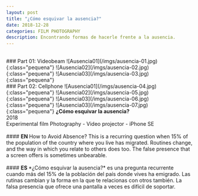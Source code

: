 ```yaml
---
layout: post
title: "¿Cómo esquivar la ausencia?"
date: 2018-12-28
categories: FILM PHOTOGRAPHY
description: Encontrando formas de hacerle frente a la ausencia.
---
```


<br>
### Part 01: Videobeam
![Ausencia01](/imgs/ausencia-01.jpg){:class="pequena"}
![Ausencia02](/imgs/ausencia-02.jpg){:class="pequena"}
![Ausencia03](/imgs/ausencia-03.jpg){:class="pequena"}
<br>
### Part 02: Cellphone
![Ausencia01](/imgs/ausencia-04.jpg){:class="pequena"}
![Ausencia02](/imgs/ausencia-05.jpg){:class="pequena"}
![Ausencia03](/imgs/ausencia-06.jpg){:class="pequena"}
![Ausencia03](/imgs/ausencia-07.jpg){:class="pequena"}
<b>¿Cómo esquivar la ausencia?</b>
<br>
2018
<br>
Experimental film Photography - Video projector - iPhone SE 
<br>
<br>
#### <b> EN </b>
How to Avoid Absence? This is a recurring question when 15% of the population of the country where you live has migrated. Routines change, and the way in which you relate to others does too. The false presence that a screen offers is sometimes unbearable.
<br>
<br>
#### <b> ES </b>
*¿Cómo esquivar la ausencia?* es una pregunta recurrente cuando más del 15% de la población del país donde vives ha emigrado. Las rutinas cambian y la forma en la que te relacionas con otros también. La falsa presencia que ofrece una pantalla a veces es difícil de soportar.
